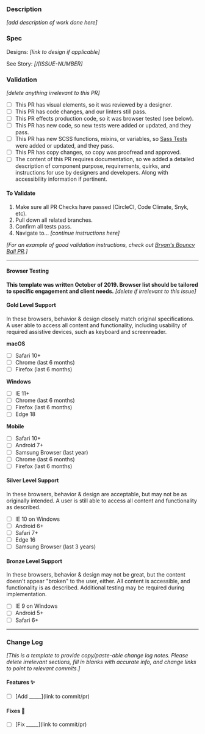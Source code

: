 ### Description

_[add description of work done here]_

### Spec
Designs: _[link to design if applicable]_

See Story: _[/[ISSUE-NUMBER]_

### Validation
_[delete anything irrelevant to this PR]_

* [ ] This PR has visual elements, so it was reviewed by a designer.
* [ ] This PR has code changes, and our linters still pass.
* [ ] This PR effects production code, so it was browser tested (see below).
* [ ] This PR has new code, so new tests were added or updated, and they pass.
* [ ] This PR has new SCSS functions, mixins, or variables, so [Sass Tests](https://seesparkbox.com/foundry/how_and_why_we_unit_test_our_sass) were added or updated, and they pass.
* [ ] This PR has copy changes, so copy was proofread and approved.
* [ ] The content of this PR requires documentation, so we added a detailed description of component purpose, requirements, quirks, and instructions for use by designers and developers. Along with accessibility information if pertinent.

#### To Validate
  1. Make sure all PR Checks have passed (CircleCI, Code Climate, Snyk, etc).
  2. Pull down all related branches.
  3. Confirm all tests pass.
  4. Navigate to... _[continue instructions here]_  

  _[For an example of good validation instructions, check out [Bryan's Bouncy Ball PR](https://github.com/sparkbox/bouncy-ball/pull/56#issue-192153701).]_

---

#### Browser Testing
**This template was written October of 2019. Browser list should be tailored to specific engagement and client needs.**
_[delete if irrelevant to this issue]_

#### Gold Level Support

In these browsers, behavior & design closely match original specifications. A user able to access all content and functionality, including usability of required assistive devices, such as keyboard and screenreader.

**macOS**
* [ ] Safari 10+ 
* [ ] Chrome (last 6 months)
* [ ] Firefox (last 6 months)

**Windows**
* [ ] IE 11+
* [ ] Chrome (last 6 months)
* [ ] Firefox (last 6 months)
* [ ] Edge 18

**Mobile**

* [ ] Safari 10+
* [ ] Android 7+
* [ ] Samsung Browser (last year)
* [ ] Chrome (last 6 months)
* [ ] Firefox (last 6 months)

#### Silver Level Support

In these browsers, behavior & design are acceptable, but may not be as originally intended. A user is still able to access all content and functionality as described.

* [ ] IE 10 on Windows
* [ ] Android 6+
* [ ] Safari 7+
* [ ] Edge 16
* [ ] Samsung Browser (last 3 years)

#### Bronze Level Support

In these browsers, behavior & design may not be great, but the content doesn't appear "broken" to the user, either. All content is accessible, and functionality is as described. Additional testing may be required during implementation.

* [ ] IE 9 on Windows
* [ ] Android 5+
* [ ] Safari 6+

---

### Change Log

_[This is a template to provide copy/paste-able change log notes. Please delete irrelevant sections, fill in blanks with accurate info, and change links to point to relevant commits.]_

#### Features ✨

* [ ] [Add _____](link to commit/pr)

#### Fixes 🚧

* [ ] [Fix _____](link to commit/pr)
